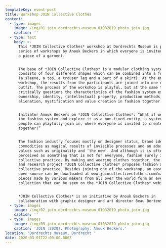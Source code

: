 ```yaml
---
templateKey: event-post
title: Workshop JOIN Collective Clothes
content:
  - type: images
    image: /img/01_join_dordrechts-museum_01032019_photo_join.jpg
    caption: ''
  - type: text
    body: >-
      This *JOIN Collective Clothes* workshop at Dordrechts Museum is part of a
      series of workshops by Anouk Beckers in which everyone is invited to make
      a piece of a garment.


      The base of *JOIN Collective Clothes* is a modular clothing system that
      consists of four different shapes which can be combined into a full outfit
      (a sleeve, a top, a trouser leg and a part of a skirt). At the end of the
      workshop, the results from the participants are joined into one complete
      outfit. The process of the workshop is playful, but at the same time it
      critically questions the characteristics of the fashion system exploring
      ownership, identity, (intellectual) property, production methods,
      alienation, mystification and value creation in fashion together.


      Initiator Anouk Beckers on *JOIN Collective Clothes*: “What if we open up
      the fashion system and explore it as a non-fixed entity, a system where
      people can playfully join in, where everyone is invited to create fashion
      together?”


      The fashion industry focuses mostly on designer status, brand identity,
      commodities as magical results of invisible processes and an adoration of
      values such as originality and ‘the new’. And although it is often
      perceived as something that is not for everyone, fashion surely is a
      collective practice. By making and wearing clothes together, the design
      and research project *JOIN Collective Clothes* proposes fashion as a
      collective practice. Besides joining one of the workshop, an easy-to-use
      open source can be downloaded at www.joincollectiveclothes.com/manual. The
      pieces made by various makers from all over the world form an ever-growing
      collection that can be seen on the *JOIN Collective Clothes* website.


      *JOIN Collective Clothes* is an initiative by Anouk Beckers in
      collaboration with graphic designer and art director Beau Bertens.
  - type: images
    image: /img/02_join_dordrechts-museum_01032019_photo_join.jpg
    caption: ''
  - type: images
    image: /img/03_join_dordrechts-museum_01032019_photo_join.jpg
    caption: 'JOIN (2020). Photography: Anouk Beckers.'
location: 'Dordrechts Museum, Dordrecht '
date: 2020-03-01T22:00:00.000Z
---
```

